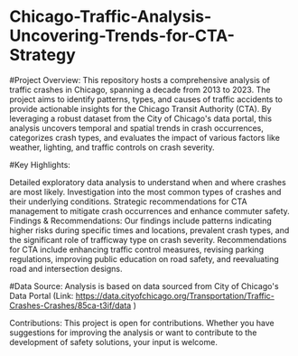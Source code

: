 # Chicago-Traffic-Analysis-Uncovering-Trends-for-CTA-Strategy
#Project Overview:
This repository hosts a comprehensive analysis of traffic crashes in Chicago, spanning a decade from 2013 to 2023. The project aims to identify patterns, types, and causes of traffic accidents to provide actionable insights for the Chicago Transit Authority (CTA). By leveraging a robust dataset from the City of Chicago's data portal, this analysis uncovers temporal and spatial trends in crash occurrences, categorizes crash types, and evaluates the impact of various factors like weather, lighting, and traffic controls on crash severity.

#Key Highlights:

Detailed exploratory data analysis to understand when and where crashes are most likely.
Investigation into the most common types of crashes and their underlying conditions.
Strategic recommendations for CTA management to mitigate crash occurrences and enhance commuter safety.
Findings & Recommendations:
Our findings include patterns indicating higher risks during specific times and locations, prevalent crash types, and the significant role of trafficway type on crash severity. Recommendations for CTA include enhancing traffic control measures, revising parking regulations, improving public education on road safety, and reevaluating road and intersection designs.

#Data Source:
Analysis is based on data sourced from City of Chicago's Data Portal (Link: https://data.cityofchicago.org/Transportation/Traffic-Crashes-Crashes/85ca-t3if/data )


Contributions:
This project is open for contributions. Whether you have suggestions for improving the analysis or want to contribute to the development of safety solutions, your input is welcome.

